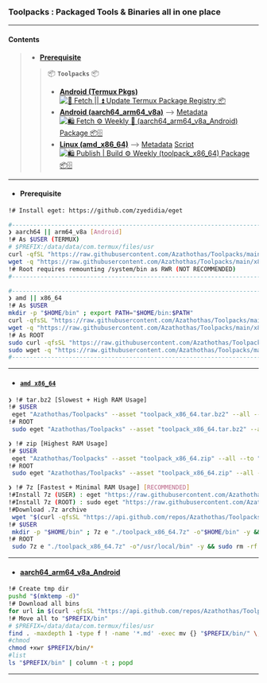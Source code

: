 ### Toolpacks : Packaged Tools &amp; Binaries all in one place
---
#### Contents
> - [**Prerequisite**](https://github.com/Azathothas/Toolpacks/tree/main#prerequisite)
> > 📦 **`Toolpacks`** 📦
> > - [**Android (Termux Pkgs)**](https://github.com/Azathothas/Toolpacks/tree/main/Info/Packages/Termux) [![💾 Fetch || ⏫ Update Termux Package Registry 📦](https://github.com/Azathothas/Toolpacks/actions/workflows/list_termux_pkgs.yaml/badge.svg)](https://github.com/Azathothas/Toolpacks/actions/workflows/list_termux_pkgs.yaml)
> > - [**Android (aarch64_arm64_v8a)**](https://github.com/Azathothas/Toolpacks/tree/main#aarch64_arm64_v8a_Android) --> [Metadata](https://github.com/Azathothas/Toolpacks/tree/main/aarch64_arm64_v8a_Android) [![🛍️ Fetch ⚙️ Weekly 📱 (aarch64_arm64_v8a_Android) Package 📦🗄️](https://github.com/Azathothas/Toolpacks/actions/workflows/fetch_weekly_toolpack_aarch64_arm64_v8a_Android.yaml/badge.svg)](https://github.com/Azathothas/Toolpacks/actions/workflows/fetch_weekly_toolpack_aarch64_arm64_v8a_Android.yaml)
> > - [**Linux (amd_x86_64)**](https://github.com/Azathothas/Toolpacks/tree/main#amd-x86_64) --> [Metadata](https://github.com/Azathothas/Toolpacks/tree/main/x86_64) [Script](https://github.com/Azathothas/Toolpacks/blob/main/.github/scripts/eget_binaries_amd_x86_64.sh) [![🛍️ Publish | Build ⚙️ Weekly (toolpack_x86_64) Package 📦🗄️](https://github.com/Azathothas/Toolpacks/actions/workflows/publish_weekly_toolpack_x86_64.yaml/badge.svg)](https://github.com/Azathothas/Toolpacks/actions/workflows/publish_weekly_toolpack_x86_64.yaml)
---
- #### Prerequisite
```bash
!# Install eget: https://github.com/zyedidia/eget

#--------------------------------------------------------------------------------------------#
❯ aarch64 || arm64_v8a [Android]
!# As $USER (TERMUX)
# $PREFIX:/data/data/com.termux/files/usr
curl -qfSL "https://raw.githubusercontent.com/Azathothas/Toolpacks/main/aarch64_arm64_v8a_Android/eget" -o "$PREFIX/bin/eget" && chmod +xwr "$PREFIX/bin/eget"
wget -q "https://raw.githubusercontent.com/Azathothas/Toolpacks/main/x86_64/eget" -O "$PREFIX/bin/eget" && chmod +xwr "$HOME/bin/eget"
!# Root requires remounting /system/bin as RWR (NOT RECOMMENDED)
#--------------------------------------------------------------------------------------------#

#--------------------------------------------------------------------------------------------#
❯ amd || x86_64
!# As $USER
mkdir -p "$HOME/bin" ; export PATH="$HOME/bin:$PATH"
curl -qfsSL "https://raw.githubusercontent.com/Azathothas/Toolpacks/main/x86_64/eget" -o "$HOME/bin/eget" && chmod +xwr "$HOME/bin/eget"
wget -q "https://raw.githubusercontent.com/Azathothas/Toolpacks/main/x86_64/eget" -O "$HOME/bin/eget" && chmod +xwr "$HOME/bin/eget"
!# As ROOT
sudo curl -qfsSL "https://raw.githubusercontent.com/Azathothas/Toolpacks/main/x86_64/eget" -o "/usr/local/bin/eget" && sudo chmod +xwr "/usr/local/bin/eget"
sudo wget -q "https://raw.githubusercontent.com/Azathothas/Toolpacks/main/x86_64/eget" -O "/usr/local/bin/eget" && sudo chmod +xwr "/usr/local/bin/eget"
#--------------------------------------------------------------------------------------------#
```
---
- #### [`amd x86_64`](https://github.com/Azathothas/Toolpacks/tree/main/x86_64)
```bash
❯ !# tar.bz2 [Slowest + High RAM Usage]
!# $USER
 eget "Azathothas/Toolpacks" --asset "toolpack_x86_64.tar.bz2" --all --to "$HOME/bin"
!# ROOT
 sudo eget "Azathothas/Toolpacks" --asset "toolpack_x86_64.tar.bz2" --all --to "/usr/local/bin" && sudo chmod +xwr /usr/local/bin/*

❯ !# zip [Highest RAM Usage]
!# $USER
 eget "Azathothas/Toolpacks" --asset "toolpack_x86_64.zip" --all --to "$HOME/bin"
!# ROOT
 sudo eget "Azathothas/Toolpacks" --asset "toolpack_x86_64.zip" --all --to "/usr/local/bin" && sudo chmod +xwr /usr/local/bin/*

❯ !# 7z [Fastest + Minimal RAM Usage] [RECOMMENDED]
!#Install 7z (USER) : eget "https://raw.githubusercontent.com/Azathothas/Toolpacks/main/x86_64/7z" --to "$HOME/bin/7z"
!#Install 7z (ROOT) : sudo eget "https://raw.githubusercontent.com/Azathothas/Toolpacks/main/x86_64/7z" --to "/usr/local/bin/7z"
!#Download .7z archive
 wget "$(curl -qfsSL "https://api.github.com/repos/Azathothas/Toolpacks/releases/latest" | jq -r '.assets[] | .browser_download_url' | grep -i '.7z$')" -O "./toolpack_x86_64.7z"
!# $USER
 mkdir -p "$HOME/bin" ; 7z e "./toolpack_x86_64.7z" -o"$HOME/bin" -y && rm -rf "$HOME/bin/toolpack_x86_64" 2>/dev/null && rm -rf "./toolpack_x86_64.7z" ; chmod +xwr $HOME/bin/*
!# ROOT
 sudo 7z e "./toolpack_x86_64.7z" -o"/usr/local/bin" -y && sudo rm -rf "/usr/local/bin/toolpack_x86_64" 2>/dev/null && rm -rf "./toolpack_x86_64.7z" ; sudo chmod +xwr /usr/local/bin/* 2>/dev/null
```
---
- #### [aarch64_arm64_v8a_Android](https://github.com/Azathothas/Toolpacks/tree/main/aarch64_arm64_v8a_Android)
```bash
!# Create tmp dir
pushd "$(mktemp -d)"
!# Download all bins
for url in $(curl -qfsSL "https://api.github.com/repos/Azathothas/Toolpacks/contents/aarch64_arm64_v8a_Android" -H "Accept: application/vnd.github.v3+json" | jq -r '.[].download_url'); do echo -e "\n[+] $url\n" && curl -qfLJO "$url"; done
!# Move all to "$PREFIX/bin"
# $PREFIX=/data/data/com.termux/files/usr
find . -maxdepth 1 -type f ! -name '*.md' -exec mv {} "$PREFIX/bin/" \; 2>/dev/null
#chmod
chmod +xwr $PREFIX/bin/*
#list
ls "$PREFIX/bin" | column -t ; popd
```
---

